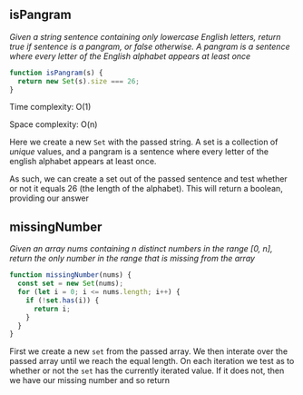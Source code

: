 ## isPangram

_Given a string sentence containing only lowercase English letters, return true if sentence is a pangram, or false otherwise. A pangram is a sentence where every letter of the English alphabet appears at least once_

```JavaScript
function isPangram(s) {
  return new Set(s).size === 26;
}
```

Time complexity: O(1)

Space complexity: O(n)

Here we create a new `Set` with the passed string. A set is a collection of _unique_ values, and a pangram is a sentence where every letter of the english alphabet appears at least once.

As such, we can create a set out of the passed sentence and test whether or not it equals 26 (the length of the alphabet). This will return a boolean, providing our answer

## missingNumber

_Given an array nums containing n distinct numbers in the range [0, n], return the only number in the range that is missing from the array_

```JavaScript
function missingNumber(nums) {
  const set = new Set(nums);
  for (let i = 0; i <= nums.length; i++) {
    if (!set.has(i)) {
      return i;
    }
  }
}
```

First we create a new `set` from the passed array. We then interate over the passed array until we reach the equal length. On each iteration we test as to whether or not the `set` has the currently iterated value. If it does not, then we have our missing number and so return
